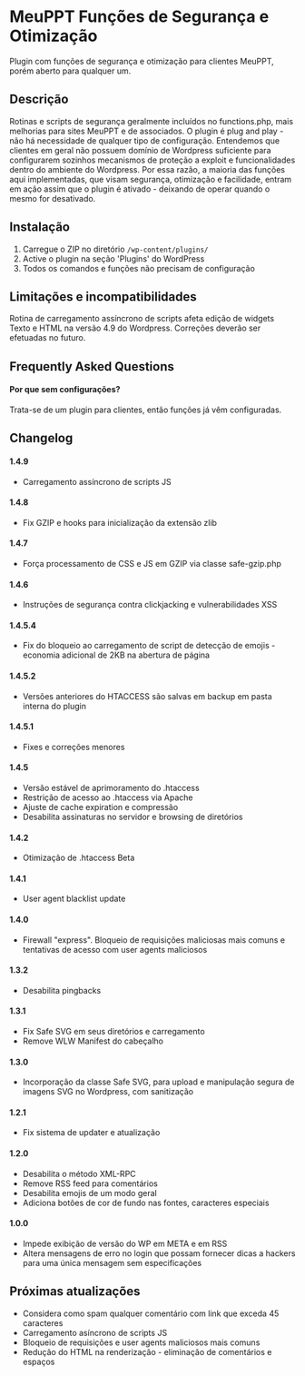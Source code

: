 # MeuPPT Funções de Segurança e Otimização

Plugin com funções de segurança e otimização para clientes MeuPPT, porém aberto para qualquer um.
 
## Descrição
 
Rotinas e scripts de segurança geralmente incluídos no functions.php, mais melhorias para sites MeuPPT e de associados. O plugin é plug and play - não há necessidade de qualquer tipo de configuração. Entendemos que clientes em geral não possuem domínio de Wordpress suficiente para configurarem sozinhos mecanismos de proteção a exploit e funcionalidades dentro do ambiente do Wordpress. Por essa razão, a maioria das funções aqui implementadas, que visam segurança, otimização e facilidade, entram em ação assim que o plugin é ativado - deixando de operar quando o mesmo for desativado.
 
## Instalação
 
1. Carregue o ZIP no diretório `/wp-content/plugins/`
2. Active o plugin na seção 'Plugins' do WordPress
3. Todos os comandos e funções não precisam de configuração

## Limitações e incompatibilidades

Rotina de carregamento assíncrono de scripts afeta edição de widgets Texto e HTML na versão 4.9 do Wordpress. Correções deverão ser efetuadas no futuro.
 
## Frequently Asked Questions
 
#### Por que sem configurações?
 
Trata-se de um plugin para clientes, então funções já vêm configuradas.
 
## Changelog 

#### 1.4.9
* Carregamento assíncrono de scripts JS

#### 1.4.8
* Fix GZIP e hooks para inicialização da extensão zlib

#### 1.4.7
* Força processamento de CSS e JS em GZIP via classe safe-gzip.php

#### 1.4.6
* Instruções de segurança contra clickjacking e vulnerabilidades XSS

#### 1.4.5.4
* Fix do bloqueio ao carregamento de script de detecção de emojis - economia adicional de 2KB na abertura de página

#### 1.4.5.2
* Versões anteriores do HTACCESS são salvas em backup em pasta interna do plugin

#### 1.4.5.1
* Fixes e correções menores

#### 1.4.5
* Versão estável de aprimoramento do .htaccess
* Restrição de acesso ao .htaccess via Apache
* Ajuste de cache expiration e compressão
* Desabilita assinaturas no servidor e browsing de diretórios

#### 1.4.2
* Otimização de .htaccess Beta

#### 1.4.1
* User agent blacklist update

#### 1.4.0
* Firewall "express". Bloqueio de requisições maliciosas mais comuns e tentativas de acesso com user agents maliciosos

#### 1.3.2
* Desabilita pingbacks

#### 1.3.1
* Fix Safe SVG em seus diretórios e carregamento
* Remove WLW Manifest do cabeçalho

#### 1.3.0
* Incorporação da classe Safe SVG, para upload e manipulação segura de imagens SVG no Wordpress, com sanitização

#### 1.2.1
* Fix sistema de updater e atualização

#### 1.2.0
* Desabilita o método XML-RPC
* Remove RSS feed para comentários
* Desabilita emojis de um modo geral
* Adiciona botões de cor de fundo nas fontes, caracteres especiais
 
#### 1.0.0
* Impede exibição de versão do WP em META e em RSS
* Altera mensagens de erro no login que possam fornecer dicas a hackers para uma única mensagem sem especificações

## Próximas atualizações

* Considera como spam qualquer comentário com link que exceda 45 caracteres
* Carregamento asíncrono de scripts JS
* Bloqueio de requisições e user agents maliciosos mais comuns
* Redução do HTML na renderização - eliminação de comentários e espaços
